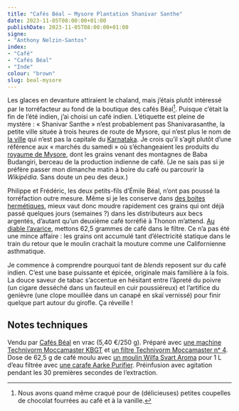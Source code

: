 ```yaml
---
title: "Cafés Béal — Mysore Plantation Shanivar Santhe"
date: 2023-11-05T08:00:00+01:00
publishDate: 2023-11-05T08:00:00+01:00
signe:
- "Anthony Nelzin-Santos"
index:
- "Café"
- "Cafés Béal"
- "Inde"
colour: "brown"
slug: beal-mysore
---
```


Les glaces en devanture attiraient le chaland, mais j’étais plutôt intéressé par le torréfacteur au fond de la boutique des cafés Béal[^1]. Puisque c’était la fin de l’été indien, j’ai choisi un café indien. L’étiquette est pleine de mystère : « Shanivar Santhe » n’est probablement pas Shanivarasanthe, la petite ville située à trois heures de route de Mysore, qui n’est plus le nom de [la ville](https://fr.wikipedia.org/wiki/Mysore "Mysore — Wikipédia") qui n’est pas la capitale du [Karnataka](https://fr.wikipedia.org/wiki/Karnataka "Karnataka — Wikipédia"). Je crois qu’il s’agit plutôt d’une référence aux « marchés du samedi » où s’échangeaient les produits du [royaume de Mysore](https://fr.wikipedia.org/wiki/Royaume_de_Mysore "Royaume de Mysore — Wikipédia"), dont les grains venant des montagnes de Baba Budangiri, berceau de la production indienne de café. (Je ne sais pas si je préfère passer mon dimanche matin à boire du café ou parcourir la *Wikipédia*. Sans doute un peu des deux.)

Philippe et Frédéric, les deux petits-fils d’Émile Béal, n’ont pas poussé la torréfaction outre mesure. Même si je les conserve dans [des boites hermétiques](https://amzn.to/49iSoQZ "Airscape Boîte de Conservation pour café et Aliments – Couvercle hermétique breveté pour préserver la fraîcheur des Aliments, Acier Inoxydable, (Taille Moyenne, Rouge Mat) : Amazon.fr: Bricolage"), mieux vaut donc moudre rapidement ces grains qui ont déjà passé quelques jours (semaines ?) dans les distributeurs aux becs argentés, d’autant qu’un deuxième café torréfié à Thonon m’attend. [Au diable l’avarice](/souvenirs/dose-cafe/ "Vite, ma dose (de café) | Zinzolin"), mettons 62,5 grammes de café dans le filtre. Ce n’a pas été une mince affaire : les grains ont accumulé tant d’électricité statique dans le train du retour que le moulin crachait la mouture comme une Californienne asthmatique.

Je commence à comprendre pourquoi tant de *blends* reposent sur du café indien. C’est une base puissante et épicée, originale mais familière à la fois. La douce saveur de tabac s’accentue en hésitant entre l’âpreté du poivre (un cigare desséché dans un fauteuil en cuir poussiéreux) et l’artifice du genièvre (une clope mouillée dans un canapé en skaï vernissé) pour finir quelque part autour du girofle. Ça réveille !

[^1]: Nous avons quand même craqué pour de (délicieuses) petites coupelles de chocolat fourrées au café et à la vanille.

## Notes techniques

Vendu par [Cafés Béal](https://cafesbeal.fr/cafe-thonon-evian/ "Café – Cafés Béal Thonon") en vrac (5,40 €/250 g). Préparé avec [une machine Technivorm Moccamaster KBGT](https://amzn.to/3oKQ0KJ) et [un filtre Technivorm Moccamaster nᵒ 4](https://amzn.to/3mamexu). Dose de 62,5 g de café moulu avec [un moulin Wilfa Svart Aroma](https://amzn.to/38zVkdx) pour 1 L d’eau filtrée avec [une carafe Aarke Purifier](https://amzn.to/3YJFCpU). Préinfusion avec agitation pendant les 30 premières secondes de l’extraction.